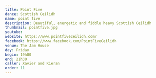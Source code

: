 ```yaml
---
title: Point Five
dance: Scottish Ceilidh
name: point five
description: Beautiful, energetic and fiddle heavy Scottish Ceilidh
thumbnail: pointfive.jpg
youtube: 
website: https://www.pointfiveceilidh.com/
facebook: https://www.facebook.com/PointFiveCeilidh
venue: The Jam House
day: Friday
begin: 19h00
end: 21h30
caller: Xavier and Kieran
order: 11
---
```

